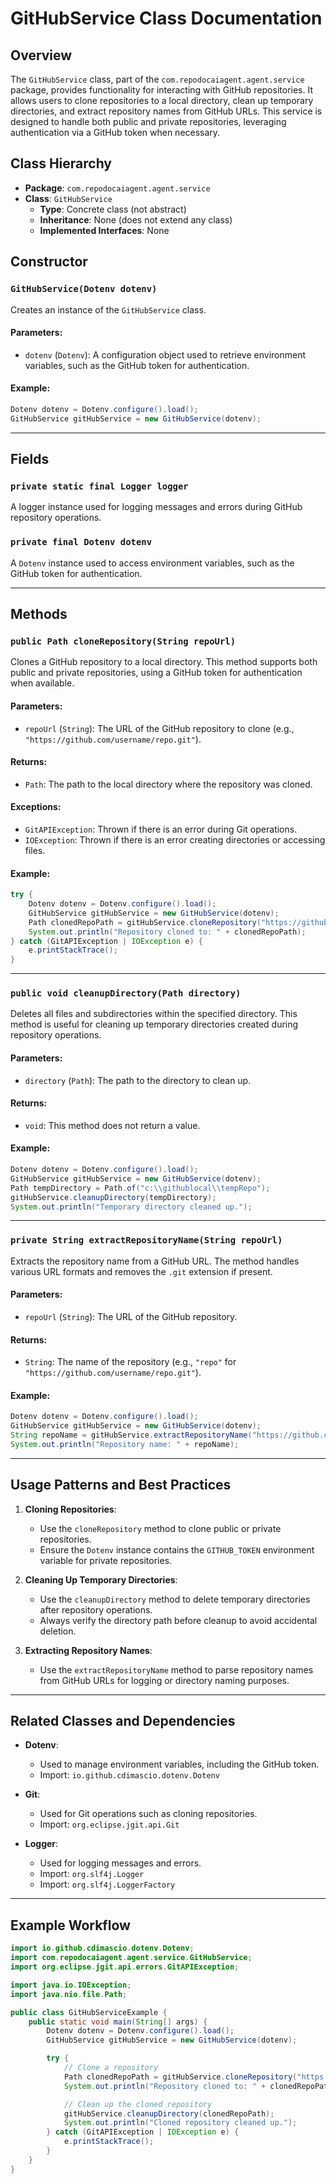 
# GitHubService Class Documentation

## Overview
The `GitHubService` class, part of the `com.repodocaiagent.agent.service` package, provides functionality for interacting with GitHub repositories. It allows users to clone repositories to a local directory, clean up temporary directories, and extract repository names from GitHub URLs. This service is designed to handle both public and private repositories, leveraging authentication via a GitHub token when necessary.

## Class Hierarchy
- **Package**: `com.repodocaiagent.agent.service`
- **Class**: `GitHubService`
  - **Type**: Concrete class (not abstract)
  - **Inheritance**: None (does not extend any class)
  - **Implemented Interfaces**: None

## Constructor
### `GitHubService(Dotenv dotenv)`
Creates an instance of the `GitHubService` class.

#### Parameters:
- `dotenv` (`Dotenv`): A configuration object used to retrieve environment variables, such as the GitHub token for authentication.

#### Example:
```java
Dotenv dotenv = Dotenv.configure().load();
GitHubService gitHubService = new GitHubService(dotenv);
```

---

## Fields
### `private static final Logger logger`
A logger instance used for logging messages and errors during GitHub repository operations.

### `private final Dotenv dotenv`
A `Dotenv` instance used to access environment variables, such as the GitHub token for authentication.

---

## Methods

### `public Path cloneRepository(String repoUrl)`
Clones a GitHub repository to a local directory. This method supports both public and private repositories, using a GitHub token for authentication when available.

#### Parameters:
- `repoUrl` (`String`): The URL of the GitHub repository to clone (e.g., `"https://github.com/username/repo.git"`).

#### Returns:
- `Path`: The path to the local directory where the repository was cloned.

#### Exceptions:
- `GitAPIException`: Thrown if there is an error during Git operations.
- `IOException`: Thrown if there is an error creating directories or accessing files.

#### Example:
```java
try {
    Dotenv dotenv = Dotenv.configure().load();
    GitHubService gitHubService = new GitHubService(dotenv);
    Path clonedRepoPath = gitHubService.cloneRepository("https://github.com/username/repo.git");
    System.out.println("Repository cloned to: " + clonedRepoPath);
} catch (GitAPIException | IOException e) {
    e.printStackTrace();
}
```

---

### `public void cleanupDirectory(Path directory)`
Deletes all files and subdirectories within the specified directory. This method is useful for cleaning up temporary directories created during repository operations.

#### Parameters:
- `directory` (`Path`): The path to the directory to clean up.

#### Returns:
- `void`: This method does not return a value.

#### Example:
```java
Dotenv dotenv = Dotenv.configure().load();
GitHubService gitHubService = new GitHubService(dotenv);
Path tempDirectory = Path.of("c:\\githublocal\\tempRepo");
gitHubService.cleanupDirectory(tempDirectory);
System.out.println("Temporary directory cleaned up.");
```

---

### `private String extractRepositoryName(String repoUrl)`
Extracts the repository name from a GitHub URL. The method handles various URL formats and removes the `.git` extension if present.

#### Parameters:
- `repoUrl` (`String`): The URL of the GitHub repository.

#### Returns:
- `String`: The name of the repository (e.g., `"repo"` for `"https://github.com/username/repo.git"`).

#### Example:
```java
Dotenv dotenv = Dotenv.configure().load();
GitHubService gitHubService = new GitHubService(dotenv);
String repoName = gitHubService.extractRepositoryName("https://github.com/username/repo.git");
System.out.println("Repository name: " + repoName);
```

---

## Usage Patterns and Best Practices
1. **Cloning Repositories**:
   - Use the `cloneRepository` method to clone public or private repositories.
   - Ensure the `Dotenv` instance contains the `GITHUB_TOKEN` environment variable for private repositories.

2. **Cleaning Up Temporary Directories**:
   - Use the `cleanupDirectory` method to delete temporary directories after repository operations.
   - Always verify the directory path before cleanup to avoid accidental deletion.

3. **Extracting Repository Names**:
   - Use the `extractRepositoryName` method to parse repository names from GitHub URLs for logging or directory naming purposes.

---

## Related Classes and Dependencies
- **Dotenv**:
  - Used to manage environment variables, including the GitHub token.
  - Import: `io.github.cdimascio.dotenv.Dotenv`

- **Git**:
  - Used for Git operations such as cloning repositories.
  - Import: `org.eclipse.jgit.api.Git`

- **Logger**:
  - Used for logging messages and errors.
  - Import: `org.slf4j.Logger`
  - Import: `org.slf4j.LoggerFactory`

---

## Example Workflow
```java
import io.github.cdimascio.dotenv.Dotenv;
import com.repodocaiagent.agent.service.GitHubService;
import org.eclipse.jgit.api.errors.GitAPIException;

import java.io.IOException;
import java.nio.file.Path;

public class GitHubServiceExample {
    public static void main(String[] args) {
        Dotenv dotenv = Dotenv.configure().load();
        GitHubService gitHubService = new GitHubService(dotenv);

        try {
            // Clone a repository
            Path clonedRepoPath = gitHubService.cloneRepository("https://github.com/username/repo.git");
            System.out.println("Repository cloned to: " + clonedRepoPath);

            // Clean up the cloned repository
            gitHubService.cleanupDirectory(clonedRepoPath);
            System.out.println("Cloned repository cleaned up.");
        } catch (GitAPIException | IOException e) {
            e.printStackTrace();
        }
    }
}
```
```